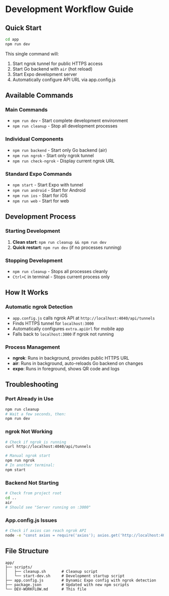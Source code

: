 # Development Workflow Guide

## Quick Start

```bash
cd app
npm run dev
```

This single command will:
1. Start ngrok tunnel for public HTTPS access
2. Start Go backend with `air` (hot reload)
3. Start Expo development server
4. Automatically configure API URL via app.config.js

## Available Commands

### Main Commands
- `npm run dev` - Start complete development environment
- `npm run cleanup` - Stop all development processes

### Individual Components  
- `npm run backend` - Start only Go backend (air)
- `npm run ngrok` - Start only ngrok tunnel
- `npm run check-ngrok` - Display current ngrok URL

### Standard Expo Commands
- `npm start` - Start Expo with tunnel
- `npm run android` - Start for Android
- `npm run ios` - Start for iOS  
- `npm run web` - Start for web

## Development Process

### Starting Development
1. **Clean start**: `npm run cleanup && npm run dev`
2. **Quick restart**: `npm run dev` (if no processes running)

### Stopping Development
- `npm run cleanup` - Stops all processes cleanly
- `Ctrl+C` in terminal - Stops current process only

## How It Works

### Automatic ngrok Detection
- `app.config.js` calls ngrok API at `http://localhost:4040/api/tunnels`
- Finds HTTPS tunnel for `localhost:3000`
- Automatically configures `extra.apiUrl` for mobile app
- Falls back to `localhost:3000` if ngrok not running

### Process Management
- **ngrok**: Runs in background, provides public HTTPS URL
- **air**: Runs in background, auto-reloads Go backend on changes
- **expo**: Runs in foreground, shows QR code and logs

## Troubleshooting

### Port Already in Use
```bash
npm run cleanup
# Wait a few seconds, then:
npm run dev
```

### ngrok Not Working
```bash
# Check if ngrok is running
curl http://localhost:4040/api/tunnels

# Manual ngrok start
npm run ngrok
# In another terminal:
npm start
```

### Backend Not Starting
```bash
# Check from project root
cd ..
air
# Should see "Server running on :3000"
```

### App.config.js Issues
```bash
# Check if axios can reach ngrok API
node -e "const axios = require('axios'); axios.get('http://localhost:4040/api/tunnels').then(r => console.log(r.data)).catch(e => console.log('Error:', e.message))"
```

## File Structure
```
app/
├── scripts/
│   ├── cleanup.sh       # Cleanup script
│   └── start-dev.sh     # Development startup script
├── app.config.js        # Dynamic Expo config with ngrok detection
├── package.json         # Updated with new npm scripts
└── DEV-WORKFLOW.md      # This file
```